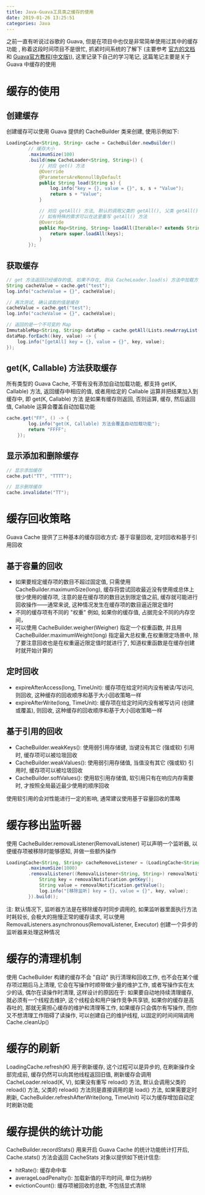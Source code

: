 ```yaml
---
title: Java-Guava工具类之缓存的使用
date: 2019-01-26 13:25:51
categories: Java
---
```


之前一直有听说过谷歌的 Guava, 但是在项目中也仅是非常简单使用过其中的缓存功能 , 称着这段时间项目不是很忙, 抓紧时间系统的了解下 (主要参考 [官方的文档](https://github.com/google/guava) 和 [Guava官方教程(中文版)](https://willnewii.gitbooks.io/google-guava/content/index.html)), 这里记录下自己的学习笔记, 这篇笔记主要是关于 Guava 中缓存的使用

# 缓存的使用

## 创建缓存

创建缓存可以使用 Guava 提供的 CacheBuilder 类来创建, 使用示例如下:

```java
LoadingCache<String, String> cache = CacheBuilder.newBuilder()
        // 缓存大小
        .maximumSize(100)
        .build(new CacheLoader<String, String>() {
            // 对应 get() 方法
            @Override
            @ParametersAreNonnullByDefault
            public String load(String s) {
                log.info("key = {}, value = {}", s, s + "Value");
                return s + "Value";
            }

            // 对应 getAll() 方法, 默认的调用父类的 getAll(), 父类 getAll() 方法遍历调用 get() 方法
            // 如有特殊的需求可以在这里重写 getAll() 方法
            @Override
            public Map<String, String> loadAll(Iterable<? extends String> keys) throws Exception {
                return super.loadAll(keys);
            }
        });
```

<!-- more -->

## 获取缓存

```java
// get 方法返回已经缓存的值, 如果不存在, 则从 CacheLoader.load(s) 方法中加载方法
String cacheValue = cache.get("test");
log.info("cacheValue = {}", cacheValue);

// 再次测试, 确认读取的值是缓存
cacheValue = cache.get("test");
log.info("cacheValue = {}", cacheValue);

// 返回的是一个不可变的 Map
ImmutableMap<String, String> dataMap = cache.getAll(Lists.newArrayList("test1", "test2"));
dataMap.forEach((key, value) -> {
    log.info("[getAll] key = {}, value = {}", key, value);
});
```

## get(K, Callable) 方法获取缓存

所有类型的 Guava Cache, 不管有没有添加自动加载功能, 都支持 get(K, Callable) 方法, 返回缓存中相应的值, 或者用给定的 Callable 运算并把结果加入到缓存中, 即 get(K, Callable) 方法 是如果有缓存则返回, 否则运算, 缓存, 然后返回值, Callable 运算会覆盖自动加载功能

```java
cache.get("FF", () -> {
        log.info("get(K, Callable) 方法会覆盖自动加载功能");
        return "FFFF";
    });
```

## 显示添加和删除缓存

```java
// 显示添加缓存
cache.put("TT", "TTTT");

// 显示删除缓存
cache.invalidate("TT");
```

# 缓存回收策略

Guava Cache 提供了三种基本的缓存回收方式: 基于容量回收, 定时回收和基于引用回收

## 基于容量的回收

* 如果要规定缓存项的数目不超过固定值, 只需使用 CacheBuilder.maximumSize(long), 缓存将尝试回收最近没有使用或总体上很少使用的缓存项, 注意的是在缓存项的数目达到限定值之前, 缓存就可能进行回收操作——通常来说, 这种情况发生在缓存项的数目逼近限定值时
* 不同的缓存项有不同的 "权重" 例如, 如果你的缓存值, 占据完全不同的内存空间，
* 可以使用 CacheBuilder.weigher(Weigher) 指定一个权重函数, 并且用 CacheBuilder.maximumWeight(long) 指定最大总权重,在权重限定场景中, 除了要注意回收也是在权重逼近限定值时就进行了, 知道权重函数是在缓存创建时就开始计算的

## 定时回收

* expireAfterAccess(long, TimeUnit): 缓存项在给定时间内没有被读/写访问, 则回收, 这种缓存的回收顺序和基于大小回收策略一样
* expireAfterWrite(long, TimeUnit):  缓存项在给定时间内没有被写访问 (创建或覆盖), 则回收, 这种缓存的回收顺序和基于大小回收策略一样

## 基于引用的回收

* CacheBuilder.weakKeys(): 使用弱引用存储键, 当键没有其它 (强或软) 引用时, 缓存项可以被垃圾回收
* CacheBuilder.weakValues(): 使用弱引用存储值, 当值没有其它 (强或软) 引用时, 缓存项可以被垃圾回收
* CacheBuilder.softValues(): 使用软引用存储值, 软引用只有在响应内存需要时, 才按照全局最近最少使用的顺序回收

使用软引用的会对性能进行一定的影响, 通常建议使用基于容量回收的策略

# 缓存移出监听器

使用 CacheBuilder.removalListener(RemovalListener) 可以声明一个监听器, 以便缓存项被移除时能够感知, 并做一些额外操作

```java
LoadingCache<String, String> cacheRemoveListener = (LoadingCache<String, String>) CacheBuilder.newBuilder()
        .maximumSize(1000)
        .removalListener((RemovalListener<String, String>) removalNotification -> {
            String key = removalNotification.getKey();
            String value = removalNotification.getValue();
            log.info("[移除监听] key = {}, value = {}", key, value);
        }).build();
```

注: 默认情况下, 监听器方法是在移除缓存时同步调用的, 如果监听器里面执行方法时耗较长, 会极大的拖慢正常的缓存请求, 可以使用 RemovalListeners.asynchronous(RemovalListener, Executor) 创建一个异步的监听器来处理这种情况

# 缓存的清理机制

使用 CacheBuilder 构建的缓存不会 "自动" 执行清理和回收工作, 也不会在某个缓存项过期后马上清理, 它会在写操作时顺带做少量的维护工作, 或者写操作实在太少的话, 偶尔在读操作时清理, 这样设计的原因在于: 如果要自动地持续清理缓存, 就必须有一个线程去维护, 这个线程会和用户操作竞争共享锁,
如果你的缓存是高吞吐的, 那就无需担心缓存的维护和清理等工作, 如果缓存只会偶尔有写操作, 而你又不想清理工作阻碍了读操作, 可以创建自己的维护线程, 以固定的时间间隔调用 Cache.cleanUp()

# 缓存的刷新

LoadingCache.refresh(K) 用于刷新缓存, 这个过程可以是异步的, 在刷新操作全部完成前, 缓存仍然可以向其他线程返回旧值, 刷新缓存会调用 CacheLoader.reload(K, V), 如果没有重写 reload() 方法, 默认会调用父类的 reload() 方法, 父类的 reload() 方法则是直接调用的是 load() 方法, 如果需要定时刷新, CacheBuilder.refreshAfterWrite(long, TimeUnit) 可以为缓存增加自动定时刷新功能

# 缓存提供的统计功能

CacheBuilder.recordStats() 用来开启 Guava Cache 的统计功能统计打开后, Cache.stats() 方法会返回 CacheStats 对象以提供如下统计信息:

* hitRate(): 缓存命中率
* averageLoadPenalty(): 加载新值的平均时间, 单位为纳秒
* evictionCount(): 缓存项被回收的总数, 不包括显式清除